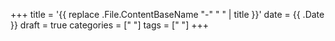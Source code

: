 +++
title = '{{ replace .File.ContentBaseName "-" " " | title }}'
date = {{ .Date }}
draft = true
categories = [" "]
tags = [" "]
+++

